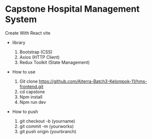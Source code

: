 # Capstone Hospital Management System

Create With React vite

- library
    1. Bootstrap (CSS)
    2. Axios (HTTP Client)
    3. Redux Toolkit (State Management)

- How to use
    1. Git clone https://github.com/Alterra-Batch3-Kelompok-11/hms-frontend.git
    2. cd capstone
    3. Npm install
    4. Npm run dev

- How to push
    1. git checkout -b (yourname)
    2. git commit -m (yourworks)
    3. git push origin (yourbranch) 